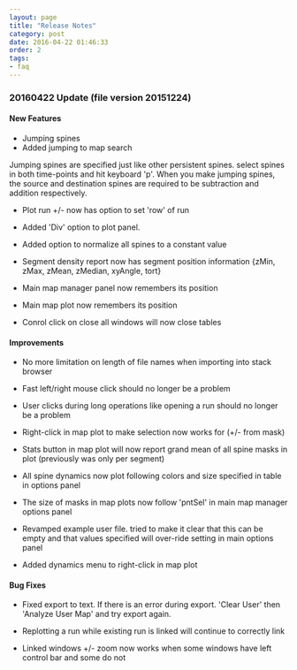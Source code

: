```yaml
---
layout: page
title: "Release Notes"
category: post
date: 2016-04-22 01:46:33
order: 2
tags:
- faq
---
```


### 20160422 Update (file version 20151224)

#### New Features

- Jumping spines
- Added jumping to map search

Jumping spines are specified just like other persistent spines. select spines in both time-points and hit keyboard 'p'. When you make jumping spines, the source and destination spines are required to be subtraction and addition respectively.

- Plot run +/- now has option to set 'row' of run

- Added 'Div' option to plot panel.
- Added option to normalize all spines to a constant value

- Segment density report now has segment position information {zMin, zMax, zMean, zMedian, xyAngle, tort}

- Main map manager panel now remembers its position
- Main map plot now remembers its position

- Conrol click on close all windows will now close tables

#### Improvements

- No more limitation on length of file names when importing into stack browser

- Fast left/right mouse click should no longer be a problem

- User clicks during long operations like opening a run should no longer be a problem

- Right-click in map plot to make selection now works for (+/- from mask)

- Stats button in map plot will now report grand mean of all spine masks in plot (previously was only per segment)

- All spine dynamics now plot following colors and size specified in table in options panel
- The size of masks in map plots now follow 'pntSel' in main map manager options panel

- Revamped example user file. tried to make it clear that this can be empty and that values specified will over-ride setting in main options panel

- Added dynamics menu to right-click in map plot


#### Bug Fixes

- Fixed export to text.
If there is an error during export. 'Clear User' then 'Analyze User Map' and try export again. 

- Replotting a run while existing run is linked will continue to correctly link

- Linked windows +/- zoom now works when some windows have left control bar and some do not

